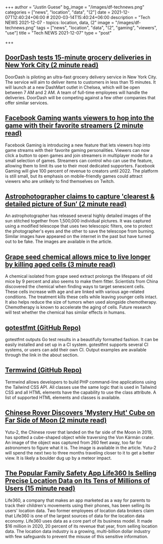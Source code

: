 +++
author = "Justin Guese"
bg_image = "/images/df-technews.png"
categories = ["news", "location", "data", "(2"]
date = 2021-12-07T12:40:24+06:00 # 2020-03-14T15:40:24+06:00
description = "Tech NEWS 2021-12-07 - topics: location, data, (2"
image = "/images/df-technews.png"
tags = ["news", "location", "data", "(2", "gaming", "viewers", "use"]
title = "Tech NEWS 2021-12-07"
type = "post"

+++

## [DoorDash tests 15-minute grocery deliveries in New York City (2 minute read)](https://www.engadget.com/doordash-15-minute-grocery-delivery-nyc-ultra-fast-200711153.html)

DoorDash is piloting an ultra-fast grocery delivery service in New York City. The service will aim to deliver items to customers in less than 15 minutes. It will launch at a new DashMart outlet in Chelsea, which will be open between 7 AM and 2 AM. A team of full-time employees will handle the deliveries. DoorDash will be competing against a few other companies that offer similar services.

## [Facebook Gaming wants viewers to hop into the game with their favorite streamers (2 minute read)](https://techcrunch.com/2021/12/06/facebook-gaming-play-with-streamer/)

Facebook Gaming is introducing a new feature that lets viewers hop into game streams with their favorite gaming personalities. Viewers can now click a button to open games and join streamers in multiplayer mode for a small selection of games. Streamers can control who can use the feature, allowing them to limit its use to their most dedicated supporters. Facebook Gaming will give 100 percent of revenue to creators until 2022. The platform is still small, but its emphasis on mobile-friendly games could attract viewers who are unlikely to find themselves on Twitch.

## [Astrophotographer claims to capture 'clearest & detailed picture of Sun’ (2 minute read)](https://www.republicworld.com/technology-news/science/astrophotographer-claims-to-capture-clearest-and-detailed-picture-of-sun-see-pics.html)

An astrophotographer has released several highly detailed images of the sun stitched together from 1,500,000 individual pictures. It was captured using a modified telescope that uses two telescopic filters, one to protect the photographer's eyes and the other to save the telescope from burning. Similar images have appeared on the internet in the past but have turned out to be fake. The images are available in the article.

## [Grape seed chemical allows mice to live longer by killing aged cells (3 minute read)](https://www.newscientist.com/article/2300346-grape-seed-chemical-allows-mice-to-live-longer-by-killing-aged-cells/)

A chemical isolated from grape seed extract prolongs the lifespans of old mice by 9 percent and also seems to make them fitter. Scientists from China discovered the chemical when finding ways to target senescent cells. These cells increase with age and are linked with various age-related conditions. The treatment kills these cells while leaving younger cells intact. It also helps reduce the size of tumors when used alongside chemotherapy. Chemotherapy is known to accelerate the aging of cells. Future research will test whether the chemical has similar effects in humans.

## [gotestfmt (GitHub Repo)](https://github.com/haveyoudebuggedit/gotestfmt)

gotestfmt outputs Go test results in a beautifully formatted fashion. It can be easily installed and set up in a CI system. gotestfmt supports several CI systems, or users can add their own CI. Output examples are available through the link in the about section.

## [Termwind (GitHub Repo)](https://github.com/nunomaduro/termwind?ref=producthunt)

Termwind allows developers to build PHP command-line applications using the Tailwind CSS API. All classes use the same logic that is used in Tailwind CSS and all HTML elements have the capability to use the class attribute. A list of supported HTML elements and classes is available.

## [Chinese Rover Discovers 'Mystery Hut' Cube on Far Side of Moon (2 minute read)](https://www.vice.com/en/article/g5qvxm/chinese-rover-discovers-mystery-hut-cube-on-far-side-of-moon)

Yutu-2, the Chinese rover that landed on the far side of the Moon in 2019, has spotted a cube-shaped object while traversing the Von Kármán crater. An image of the object was captured from 260 feet away, too far for astronomers to figure what it is. The image is available in the article. Yutu-2 will spend the next two to three months traveling closer to it to get a better view. It is likely a boulder dug up by a meteor impact.

## [The Popular Family Safety App Life360 Is Selling Precise Location Data on Its Tens of Millions of Users (15 minute read)](https://themarkup.org/privacy/2021/12/06/the-popular-family-safety-app-life360-is-selling-precise-location-data-on-its-tens-of-millions-of-user)

Life360, a company that makes an app marketed as a way for parents to track their children's movements using their phones, has been selling its users' location data. Two former employees of location data brokers claim that Life360 is one of the largest sources of data for the location data economy. Life360 uses data as a core part of its business model. It made $16 million in 2020, 20 percent of its revenue that year, from selling location data. The location data industry is a growing, multi-billion dollar industry with few safeguards to prevent the misuse of this sensitive information.

